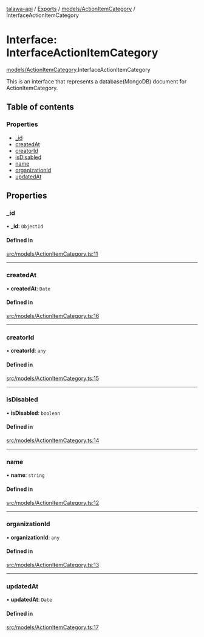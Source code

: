 [talawa-api](../README.md) / [Exports](../modules.md) / [models/ActionItemCategory](../modules/models_ActionItemCategory.md) / InterfaceActionItemCategory

# Interface: InterfaceActionItemCategory

[models/ActionItemCategory](../modules/models_ActionItemCategory.md).InterfaceActionItemCategory

This is an interface that represents a database(MongoDB) document for ActionItemCategory.

## Table of contents

### Properties

- [\_id](models_ActionItemCategory.InterfaceActionItemCategory.md#_id)
- [createdAt](models_ActionItemCategory.InterfaceActionItemCategory.md#createdat)
- [creatorId](models_ActionItemCategory.InterfaceActionItemCategory.md#creatorid)
- [isDisabled](models_ActionItemCategory.InterfaceActionItemCategory.md#isdisabled)
- [name](models_ActionItemCategory.InterfaceActionItemCategory.md#name)
- [organizationId](models_ActionItemCategory.InterfaceActionItemCategory.md#organizationid)
- [updatedAt](models_ActionItemCategory.InterfaceActionItemCategory.md#updatedat)

## Properties

### \_id

• **\_id**: `ObjectId`

#### Defined in

[src/models/ActionItemCategory.ts:11](https://github.com/PalisadoesFoundation/talawa-api/blob/7fc03c3/src/models/ActionItemCategory.ts#L11)

___

### createdAt

• **createdAt**: `Date`

#### Defined in

[src/models/ActionItemCategory.ts:16](https://github.com/PalisadoesFoundation/talawa-api/blob/7fc03c3/src/models/ActionItemCategory.ts#L16)

___

### creatorId

• **creatorId**: `any`

#### Defined in

[src/models/ActionItemCategory.ts:15](https://github.com/PalisadoesFoundation/talawa-api/blob/7fc03c3/src/models/ActionItemCategory.ts#L15)

___

### isDisabled

• **isDisabled**: `boolean`

#### Defined in

[src/models/ActionItemCategory.ts:14](https://github.com/PalisadoesFoundation/talawa-api/blob/7fc03c3/src/models/ActionItemCategory.ts#L14)

___

### name

• **name**: `string`

#### Defined in

[src/models/ActionItemCategory.ts:12](https://github.com/PalisadoesFoundation/talawa-api/blob/7fc03c3/src/models/ActionItemCategory.ts#L12)

___

### organizationId

• **organizationId**: `any`

#### Defined in

[src/models/ActionItemCategory.ts:13](https://github.com/PalisadoesFoundation/talawa-api/blob/7fc03c3/src/models/ActionItemCategory.ts#L13)

___

### updatedAt

• **updatedAt**: `Date`

#### Defined in

[src/models/ActionItemCategory.ts:17](https://github.com/PalisadoesFoundation/talawa-api/blob/7fc03c3/src/models/ActionItemCategory.ts#L17)
